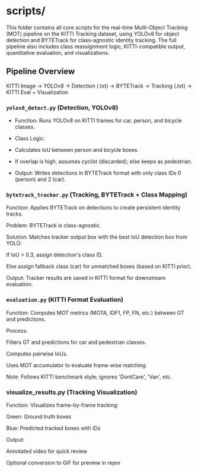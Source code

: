 # scripts/

This folder contains all core scripts for the real-time Multi-Object Tracking (MOT) pipeline on the KITTI Tracking dataset, using YOLOv8 for object detection and BYTETrack for class-agnostic identity tracking. The full pipeline also includes class reassignment logic, KITTI-compatible output, quantitative evaluation, and visualizations.

## Pipeline Overview
KITTI Image → YOLOv8 → Detection (.txt) → BYTETrack → Tracking (.txt) → KITTI Eval + Visualization

### `yolov8_detect.py` (Detection, YOLOv8)
- Function: Runs YOLOv8 on KITTI frames for car, person, and bicycle classes.

- Class Logic:

 - Calculates IoU between person and bicycle boxes.

 - If overlap is high, assumes cyclist (discarded); else keeps as pedestrian.

- Output: Writes detections in BYTETrack format with only class IDs 0 (person) and 2 (car).

### `bytetrack_tracker.py` (Tracking, BYTETrack + Class Mapping)
Function: Applies BYTETrack on detections to create persistent identity tracks.

Problem: BYTETrack is class-agnostic.

Solution: Matches tracker output box with the best IoU detection box from YOLO:

If IoU > 0.3, assign detection's class ID.

Else assign fallback class (car) for unmatched boxes (based on KITTI prior).

Output: Tracker results are saved in KITTI format for downstream evaluation.

### `evaluation.py` (KITTI Format Evaluation)
Function: Computes MOT metrics (MOTA, IDF1, FP, FN, etc.) between GT and predictions.

Process:

Filters GT and predictions for car and pedestrian classes.

Computes pairwise IoUs.

Uses MOT accumulator to evaluate frame-wise matching.

Note: Follows KITTI benchmark style; ignores 'DontCare', 'Van', etc.

### visualize_results.py (Tracking Visualization)
Function: Visualizes frame-by-frame tracking:

Green: Ground truth boxes

Blue: Predicted tracked boxes with IDs

Output:

Annotated video for quick review

Optional conversion to GIF for preview in repor
